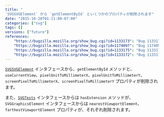 ```yaml
---
title: "
`SVGSVGElement` から `getElementById` といくつかのプロパティが削除されます"
date: "2015-10-28T01:11:00-07:00"
categories: ["svg"]
tags: []
versions: ["future"]
references:
    "https://bugzilla.mozilla.org/show_bug.cgi?id=1133173": "Bug 1133173 - remove SVGSVGElement.getElementById"
    "https://bugzilla.mozilla.org/show_bug.cgi?id=1174097": "Bug 1174097 - remove SVGSVGElement.useCurrentView"
    "https://bugzilla.mozilla.org/show_bug.cgi?id=1133175": "Bug 1133175 - remove SVGTests.hasExtension"
    "https://bugzilla.mozilla.org/show_bug.cgi?id=1133172": "Bug 1133172 - remove SVGSVGElement.{pixel,screenPixel}UnitToMillimeter{X,Y}"
---
```

[`SVGSVGElement`](https://developer.mozilla.org/en-US/docs/Web/API/SVGSVGElement) インタフェースから、`getElementById` メソッドと、`useCurrentView`、`pixelUnitToMillimeterX`、`pixelUnitToMillimeterY`、`screenPixelToMillimeterX`、`screenPixelToMillimeterY` プロパティが削除されます。

また、[`SVGTests`](https://developer.mozilla.org/en-US/docs/Web/API/SVGTests) インタフェースからは `hasExtension` メソッドが、`SVGGraphicsElement` インタフェースからは `nearestViewportElement`、`farthestViewportElement` プロパティが、それぞれ削除されます。
